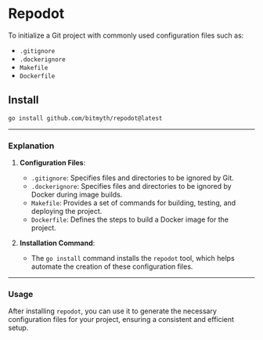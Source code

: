 # Repodot
To initialize a Git project with commonly used configuration files such as:

- `.gitignore`
- `.dockerignore`
- `Makefile`
- `Dockerfile`

## Install

```bash
go install github.com/bitmyth/repodot@latest
```

---

### Explanation

1. **Configuration Files**:
   - `.gitignore`: Specifies files and directories to be ignored by Git.
   - `.dockerignore`: Specifies files and directories to be ignored by Docker during image builds.
   - `Makefile`: Provides a set of commands for building, testing, and deploying the project.
   - `Dockerfile`: Defines the steps to build a Docker image for the project.

2. **Installation Command**:
   - The `go install` command installs the `repodot` tool, which helps automate the creation of these configuration files.

---

### Usage

After installing `repodot`, you can use it to generate the necessary configuration files for your project, ensuring a consistent and efficient setup.
